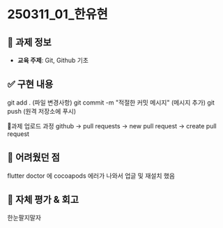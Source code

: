 # 250311_01_한유현

## 📝 과제 정보

- **교육 주제**: Git, Github 기초

## ✅ 구현 내용

git add . (파일 변경사항)
git commit -m "적절한 커밋 메시지" (메시지 추가)
git push (원격 저장소에 푸시)

📍과제 업로드 과정
github -> pull requests -> new pull request -> create pull request


## 🚨 어려웠던 점

flutter doctor 에 cocoapods 에러가 나와서 업글 및 재설치 했음


## 🔄 자체 평가 & 회고

한눈팔지말자
